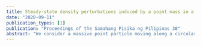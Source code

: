 ```yaml
---
title: Steady-state density perturbations induced by a point mass in a finite cylinder
date: "2020-09-11"
publication_types: [1]
publication: "Proceedings of the Samahang Pisika ng Pilipinas 38"
abstract: "We consider a massive point particle moving along a circular orbit, immersed in a finite cylindrical gaseous environment, as a model for astrophysical compact objects embedded in a gaseous disk. We compute, via a frequency-domain calculation, the density perturbation induced by the gravitational influence of the perturber as a first-approximation to the full hydrodynamical problem."
---
```



